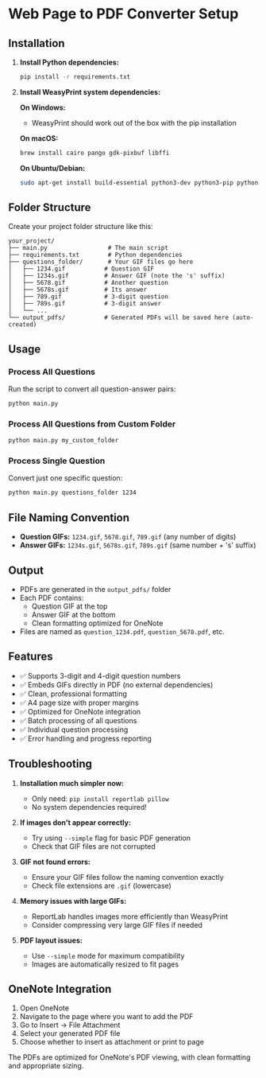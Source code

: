 # Web Page to PDF Converter Setup


## Installation

1. **Install Python dependencies:**
   ```bash
   pip install -r requirements.txt
   ```

2. **Install WeasyPrint system dependencies:**
   
   **On Windows:**
   - WeasyPrint should work out of the box with the pip installation
   
   **On macOS:**
   ```bash
   brew install cairo pango gdk-pixbuf libffi
   ```
   
   **On Ubuntu/Debian:**
   ```bash
   sudo apt-get install build-essential python3-dev python3-pip python3-setuptools python3-wheel python3-cffi libcairo2 libpango-1.0-0 libpangocairo-1.0-0 libgdk-pixbuf2.0-0 libffi-dev shared-mime-info
   ```

## Folder Structure

Create your project folder structure like this:

```
your_project/
├── main.py                 # The main script
├── requirements.txt        # Python dependencies
├── questions_folder/       # Your GIF files go here
│   ├── 1234.gif           # Question GIF
│   ├── 1234s.gif          # Answer GIF (note the 's' suffix)
│   ├── 5678.gif           # Another question
│   ├── 5678s.gif          # Its answer
│   ├── 789.gif            # 3-digit question
│   ├── 789s.gif           # 3-digit answer
│   └── ...
└── output_pdfs/           # Generated PDFs will be saved here (auto-created)
```

## Usage

### Process All Questions
Run the script to convert all question-answer pairs:
```bash
python main.py
```

### Process All Questions from Custom Folder
```bash
python main.py my_custom_folder
```

### Process Single Question
Convert just one specific question:
```bash
python main.py questions_folder 1234
```

## File Naming Convention

- **Question GIFs:** `1234.gif`, `5678.gif`, `789.gif` (any number of digits)
- **Answer GIFs:** `1234s.gif`, `5678s.gif`, `789s.gif` (same number + 's' suffix)

## Output

- PDFs are generated in the `output_pdfs/` folder
- Each PDF contains:
  - Question GIF at the top
  - Answer GIF at the bottom
  - Clean formatting optimized for OneNote
- Files are named as `question_1234.pdf`, `question_5678.pdf`, etc.

## Features

- ✅ Supports 3-digit and 4-digit question numbers
- ✅ Embeds GIFs directly in PDF (no external dependencies)
- ✅ Clean, professional formatting
- ✅ A4 page size with proper margins
- ✅ Optimized for OneNote integration
- ✅ Batch processing of all questions
- ✅ Individual question processing
- ✅ Error handling and progress reporting

## Troubleshooting

1. **Installation much simpler now:**
   - Only need: `pip install reportlab pillow`
   - No system dependencies required!

2. **If images don't appear correctly:**
   - Try using `--simple` flag for basic PDF generation
   - Check that GIF files are not corrupted

3. **GIF not found errors:**
   - Ensure your GIF files follow the naming convention exactly
   - Check file extensions are `.gif` (lowercase)

4. **Memory issues with large GIFs:**
   - ReportLab handles images more efficiently than WeasyPrint
   - Consider compressing very large GIF files if needed

5. **PDF layout issues:**
   - Use `--simple` mode for maximum compatibility
   - Images are automatically resized to fit pages

## OneNote Integration

1. Open OneNote
2. Navigate to the page where you want to add the PDF
3. Go to Insert → File Attachment
4. Select your generated PDF file
5. Choose whether to insert as attachment or print to page

The PDFs are optimized for OneNote's PDF viewing, with clean formatting and appropriate sizing.
